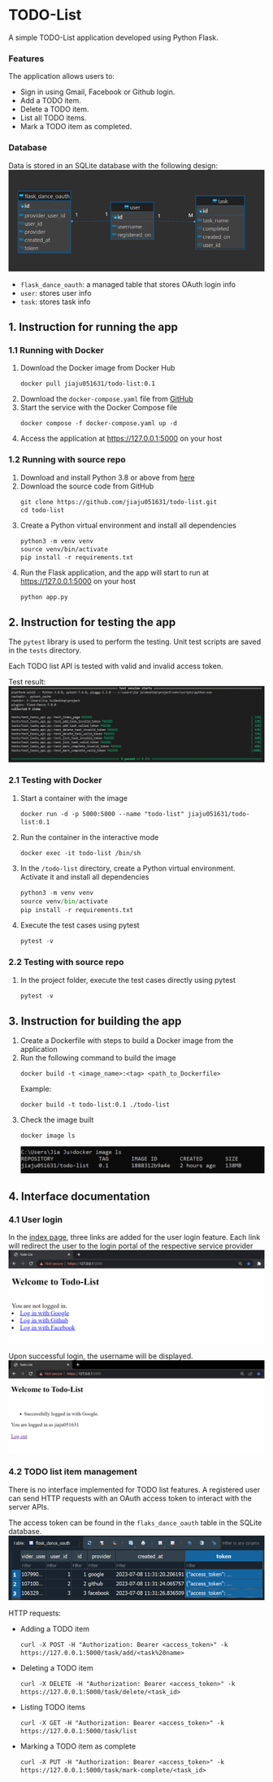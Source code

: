 # TODO-List

A simple TODO-List application developed using Python Flask. 

### Features
The application allows users to: 
- Sign in using Gmail, Facebook or Github login.
- Add a TODO item.
- Delete a TODO item.
- List all TODO items.
- Mark a TODO item as completed.

### Database
Data is stored in an SQLite database with the following design:
![Database design](/img/database_design.png)
- ``flask_dance_oauth``: a managed table that stores OAuth login info
- ``user``: stores user info
- ``task``: stores task info


## 1. Instruction for running the app

### 1.1 Running with Docker
1. Download the Docker image from Docker Hub
    ```Docker
    docker pull jiaju051631/todo-list:0.1
    ```
2. Download the ``docker-compose.yaml`` file from [GitHub](https://github.com/jiaju051631/todo-list)
3. Start the service with the Docker Compose file
    ```Docker
    docker compose -f docker-compose.yaml up -d
    ```
4. Access the application at https://127.0.0.1:5000 on your host

### 1.2 Running with source repo
1. Download and install Python 3.8 or above from [here](https://www.python.org/downloads/)
2. Download the source code from GitHub
    ```Shell
    git clone https://github.com/jiaju051631/todo-list.git
    cd todo-list
    ```
3. Create a Python virtual environment and install all dependencies
    ```Shell
    python3 -m venv venv
    source venv/bin/activate
    pip install -r requirements.txt
    ```
4. Run the Flask application, and the app will start to run at https://127.0.0.1:5000 on your host
    ```Python
    python app.py
    ```

## 2. Instruction for testing the app

The `pytest` library is used to perform the testing. Unit test scripts are saved in the `tests` directory. 

Each TODO list API is tested with valid and invalid access token. 

Test result:
![Test result](/img/test_result.png)

### 2.1 Testing with Docker
1. Start a container with the image 
    ```Docker
    docker run -d -p 5000:5000 --name "todo-list" jiaju051631/todo-list:0.1
    ```
2. Run the container in the interactive mode
    ```Docker
    docker exec -it todo-list /bin/sh
    ```
3. In the `/todo-list` directory, create a Python virtual environment. Activate it and install all dependencies
    ```Python
    python3 -m venv venv
    source venv/bin/activate
    pip install -r requirements.txt
    ```
4. Execute the test cases using pytest
    ```Python
    pytest -v 
    ```

### 2.2 Testing with source repo
1. In the project folder, execute the test cases directly using pytest
    ```Python
    pytest -v 
    ```

## 3. Instruction for building the app

1. Create a Dockerfile with steps to build a Docker image from the application
2. Run the following command to build the image
    ```Docker
    docker build -t <image_name>:<tag> <path_to_Dockerfile>
    ```
    Example:
    ```Docker
    docker build -t todo-list:0.1 ./todo-list
    ```
2. Check the image built
    ```Docker
    docker image ls
    ```
    ![Docker image](/img/docker_image.png)

## 4. Interface documentation

### 4.1 User login
In the [index page](https://127.0.0.1:5000), three links are added for the user login feature. Each link will redirect the user to the login portal of the respective service provider
![User login](/img/user_login.png)

Upon successful login, the username will be displayed.
![User login success](/img/user_login_success.png)


### 4.2 TODO list item management 
There is no interface implemented for TODO list features. A registered user can send HTTP requests with an OAuth access token to interact with the server APIs.

The access token can be found in the ``flaks_dance_oauth`` table in the SQLite database. 
![OAuth access token](/img/access_token.png)

HTTP requests:
- Adding a TODO item
    ```Shell
    curl -X POST -H "Authorization: Bearer <access_token>" -k https://127.0.0.1:5000/task/add/<task%20name>
    ```
- Deleting a TODO item
    ```Shell
    curl -X DELETE -H "Authorization: Bearer <access_token>" -k https://127.0.0.1:5000/task/delete/<task_id>
    ```
- Listing TODO items
    ```Shell
    curl -X GET -H "Authorization: Bearer <access_token>" -k https://127.0.0.1:5000/task/list
    ```
- Marking a TODO item as complete
    ```Shell
    curl -X PUT -H "Authorization: Bearer <access_token>" -k https://127.0.0.1:5000/task/mark-complete/<task_id>
    ```